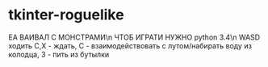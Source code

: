 # tkinter-roguelike
ЕА ВАИВАЛ С МОНСТРАМИ\n
ЧТОБ ИГРАТИ НУЖНО python 3.4\n WASD ходить C,X - ждать, C - взаимодействовать с лутом/набирать воду из колодца, 3 - пить из бутылки
